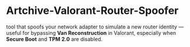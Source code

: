 # Artchive-Valorant-Router-Spoofer
tool that spoofs your network adapter to simulate a new router identity — useful for bypassing **Van Reconstruction** in Valorant, especially when **Secure Boot** and **TPM 2.0** are disabled.
